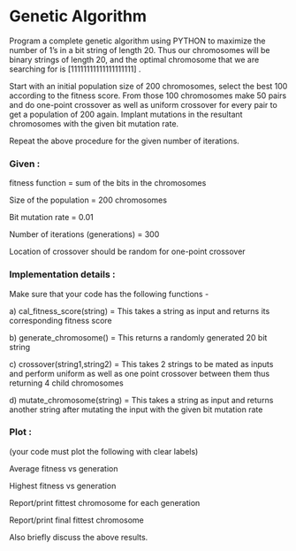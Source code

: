 # Genetic Algorithm

Program a complete genetic algorithm using PYTHON to maximize the
number of 1’s in a bit string of length 20. Thus our chromosomes will be
binary strings of length 20, and the optimal chromosome that we are
searching for is [11111111111111111111] .


Start with an initial population size of 200 chromosomes, select the best
100 according to the fitness score. From those 100 chromosomes make 50
pairs and do one-point crossover as well as uniform crossover for every
pair to get a population of 200 again. Implant mutations in the resultant
chromosomes with the given bit mutation rate.

Repeat the above procedure for the given number of iterations.


### Given :

fitness function = sum of the bits in the chromosomes

Size of the population = 200 chromosomes

Bit mutation rate = 0.01

Number of iterations (generations) = 300

Location of crossover should be random for one-point crossover


### Implementation details :

Make sure that your code has the following functions -

a) cal_fitness_score(string) = 
This takes a string as input and returns its corresponding fitness
score

b) generate_chromosome() = 
This returns a randomly generated 20 bit string

c) crossover(string1,string2) = 
This takes 2 strings to be mated as inputs and perform uniform as
well as one point crossover between them thus returning 4 child
chromosomes

d) mutate_chromosome(string) = 
This takes a string as input and returns another string after mutating
the input with the given bit mutation rate


### Plot :

(your code must plot the following with clear labels)

Average fitness vs generation

Highest fitness vs generation

Report/print fittest chromosome for each generation

Report/print final fittest chromosome

Also briefly discuss the above results.
